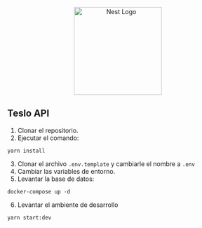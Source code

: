 <p align="center">
  <a href="http://nestjs.com/" target="blank"><img src="https://nestjs.com/img/logo-small.svg" width="200" alt="Nest Logo" /></a>
</p>

## Teslo API

1. Clonar el repositorio.
2. Ejecutar el comando:
```
yarn install
```
3. Clonar el archivo ```.env.template``` y cambiarle el nombre a ```.env```
4. Cambiar las variables de entorno.
5. Levantar la base de datos:
```
docker-compose up -d
```
6. Levantar el ambiente de desarrollo
```
yarn start:dev
```